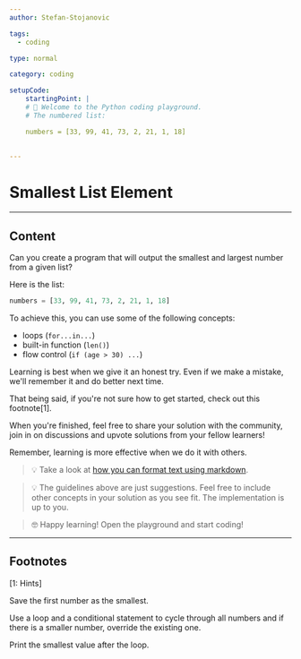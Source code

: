 ```yaml
---
author: Stefan-Stojanovic

tags:
  - coding

type: normal

category: coding

setupCode:
	startingPoint: |
  	# 👋 Welcome to the Python coding playground. 
  	# The numbered list:

    numbers = [33, 99, 41, 73, 2, 21, 1, 18]
  	

---
```


# Smallest List Element

---

## Content

Can you create a program that will output the smallest and largest number from a given list?

Here is the list:
```python
numbers = [33, 99, 41, 73, 2, 21, 1, 18]
```

To achieve this, you can use some of the following concepts:
- loops (`for...in...`)
- built-in function (`len()`)
- flow control (`if (age > 30) ...`)

Learning is best when we give it an honest try. Even if we make a mistake, we'll remember it and do better next time.

That being said, if you're not sure how to get started, check out this footnote[1]. 

When you're finished, feel free to share your solution with the community, join in on discussions and upvote solutions from your fellow learners!

Remember, learning is more effective when we do it with others.

> 💡 Take a look at [how you can format text using markdown](https://www.enki.com/glossary/general/markdown-formatting).

> 💡 The guidelines above are just suggestions. Feel free to include other concepts in your solution as you see fit. The implementation is up to you.

> 🤓 Happy learning! Open the playground and start coding!

---

## Footnotes

[1: Hints]

Save the first number as the smallest.

Use a loop and a conditional statement to cycle through all numbers and if there is a smaller number, override the existing one.

Print the smallest value after the loop.